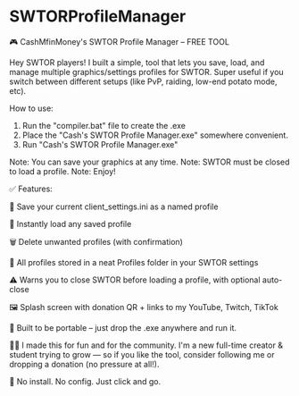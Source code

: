 # SWTORProfileManager
🎮 CashMfinMoney's SWTOR Profile Manager – FREE TOOL

Hey SWTOR players! I built a simple, tool that lets you save, load, and manage multiple graphics/settings profiles for SWTOR. Super useful if you switch between different setups (like PvP, raiding, low-end potato mode, etc).

How to use: 
1) Run the "compiler.bat" file to create the .exe
2) Place the "Cash's SWTOR Profile Manager.exe" somewhere convenient.
3) Run "Cash's SWTOR Profile Manager.exe"

Note: You can save your graphics at any time.
Note: SWTOR must be closed to load a profile.
Note: Enjoy!

✅ Features:

💾 Save your current client_settings.ini as a named profile

🔄 Instantly load any saved profile

🗑️ Delete unwanted profiles (with confirmation)

📁 All profiles stored in a neat Profiles folder in your SWTOR settings

⚠️ Warns you to close SWTOR before loading a profile, with optional auto-close

🖼️ Splash screen with donation QR + links to my YouTube, Twitch, TikTok

🧠 Built to be portable – just drop the .exe anywhere and run it.

🧑‍💻 I made this for fun and for the community. I'm a new full-time creator & student trying to grow — so if you like the tool, consider following me or dropping a donation (no pressure at all!).

📎 No install. No config. Just click and go.

